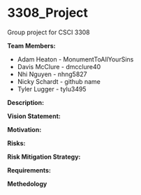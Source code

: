 # 3308_Project
Group project for CSCI 3308

**Team Members:**
* Adam Heaton - MonumentToAllYourSins
* Davis McClure - dmcclure40
* Nhi Nguyen - nhng5827
* Nicky Schardt - github name
* Tyler Lugger - tylu3495

**Description:**

**Vision Statement:**

**Motivation:**

**Risks:**

**Risk Mitigation Strategy:**

**Requirements:**

**Methedology**
